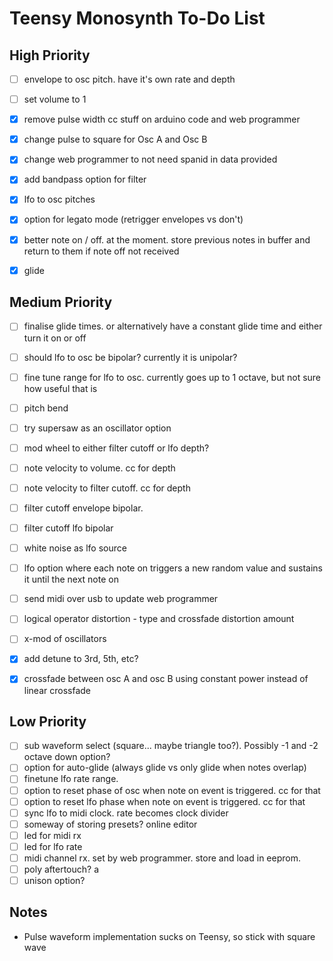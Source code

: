 # Teensy Monosynth To-Do List

## High Priority
- [ ] envelope to osc pitch. have it's own rate and depth
- [ ] set volume to 1
- [x] remove pulse width cc stuff on arduino code and web programmer
- [x] change pulse to square for Osc A and Osc B
- [x] change web programmer to not need spanid in data provided
- [x] add bandpass option for filter
- [x] lfo to osc pitches
- [x] option for legato mode (retrigger envelopes vs don't)
- [x] better note on / off. at the moment. store previous notes in buffer and return to them if note off not received
- [x] glide


## Medium Priority
- [ ] finalise glide times. or alternatively have a constant glide time and either turn it on or off
- [ ] should lfo to osc be bipolar? currently it is unipolar?
- [ ] fine tune range for lfo to osc. currently goes up to 1 octave, but not sure how useful that is
- [ ] pitch bend
- [ ] try supersaw as an oscillator option
- [ ] mod wheel to either filter cutoff or lfo depth?
- [ ] note velocity to volume. cc for depth
- [ ] note velocity to filter cutoff. cc for depth
- [ ] filter cutoff envelope bipolar. 
- [ ] filter cutoff lfo bipolar
- [ ] white noise as lfo source
- [ ] lfo option where each note on triggers a new random value and sustains it until the next note on 
- [ ] send midi over usb to update web programmer
- [ ] logical operator distortion - type and crossfade distortion amount
- [ ] x-mod of oscillators
- [x] add detune to 3rd, 5th, etc?
- [x] crossfade between osc A and osc B using constant power instead of linear crossfade


## Low Priority
- [ ] sub waveform select (square... maybe triangle too?). Possibly -1 and -2 octave down option?
- [ ] option for auto-glide (always glide vs only glide when notes overlap)
- [ ] finetune lfo rate range. 
- [ ] option to reset phase of osc when note on event is triggered. cc for that
- [ ] option to reset lfo phase when note on event is triggered. cc for that
- [ ] sync lfo to midi clock. rate becomes clock divider
- [ ] someway of storing presets? online editor
- [ ] led for midi rx
- [ ] led for lfo rate
- [ ] midi channel rx. set by web programmer. store and load in eeprom.
- [ ] poly aftertouch? a
- [ ] unison option?

## Notes
- Pulse waveform implementation sucks on Teensy, so stick with square wave